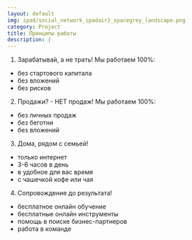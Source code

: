 ```yaml
---
layout: default
img: ipad/social_network_ipadair2_spacegrey_landscape.png
category: Project
title: Принципы работы
description: |
---
```

1. Зарабатывай, а не трать!
Мы работаем 100%:
- без стартового капитала
- без вложений
- без рисков

2. Продажи? - НЕТ продаж!
Мы работаем 100%:
- без личных продаж
- без беготни
- без вложений

3. Дома, рядом с семьей!
- только интернет
- 3-6 часов в день
- в удобное для вас время
- с чашечкой кофе или чая

4. Сопровождение до результата!
- бесплатное онлайн обучение
- бесплатные онлайн инструменты
- помощь в поиске бизнес-партнеров
- работа в команде
